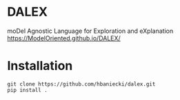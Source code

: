 # DALEX
moDel Agnostic Language for Exploration and eXplanation
https://ModelOriented.github.io/DALEX/

# Installation

```
git clone https://github.com/hbaniecki/dalex.git
pip install .
```
